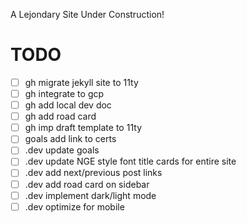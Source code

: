 A Lejondary Site Under Construction!

# **TODO**

- [ ] gh migrate jekyll site to 11ty
- [ ] gh integrate to gcp
- [ ] gh add local dev doc
- [ ] gh add road card
- [ ] gh imp draft template to 11ty
- [ ] goals add link to certs
- [ ] .dev update goals
- [ ] .dev update NGE style font title cards for entire site
- [ ] .dev add next/previous post links
- [ ] .dev add road card on sidebar
- [ ] .dev implement dark/light mode
- [ ] .dev optimize for mobile